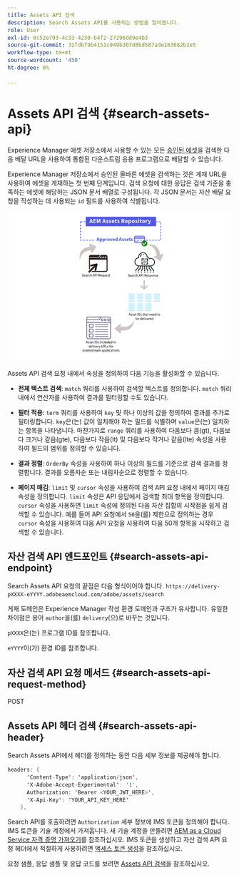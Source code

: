 ```yaml
---
title: Assets API 검색
description: Search Assets API를 사용하는 방법을 알아봅니다.
role: User
exl-id: 0c52e793-4c33-4230-b4f2-27296dd9e4b3
source-git-commit: 32fdbf9b4151c949b307d8bd587ade163682b2e5
workflow-type: tm+mt
source-wordcount: '450'
ht-degree: 0%

---
```


# Assets API 검색 {#search-assets-api}

Experience Manager 에셋 저장소에서 사용할 수 있는 모든 [승인된 에셋](approve-assets.md)을 검색한 다음 배달 URL을 사용하여 통합된 다운스트림 응용 프로그램으로 배달할 수 있습니다.

Experience Manager 저장소에서 승인된 올바른 에셋을 검색하는 것은 게재 URL을 사용하여 에셋을 게재하는 첫 번째 단계입니다. 검색 요청에 대한 응답은 검색 기준을 충족하는 에셋에 해당하는 JSON 문서 배열로 구성됩니다. 각 JSON 문서는 자산 배달 요청을 작성하는 데 사용되는 `id` 필드를 사용하여 식별됩니다.

![다이렉트 이진 업로드 프로토콜 개요](assets/search-assets-api-overview.png)

Assets API 검색 요청 내에서 속성을 정의하여 다음 기능을 활성화할 수 있습니다.

* **전체 텍스트 검색**: `match` 쿼리를 사용하여 검색할 텍스트를 정의합니다.  `match` 쿼리 내에서 연산자를 사용하여 결과를 필터링할 수도 있습니다.

* **필터 적용**: `term` 쿼리를 사용하여 `key` 및 하나 이상의 값을 정의하여 결과를 추가로 필터링합니다. `key`은(는) 값이 일치해야 하는 필드를 식별하며 `value`은(는) 일치하는 항목을 나타냅니다. 마찬가지로 `range` 쿼리를 사용하여 다음보다 큼(gt), 다음보다 크거나 같음(gte), 다음보다 작음(lt) 및 다음보다 작거나 같음(lte) 속성을 사용하여 필드의 범위를 정의할 수 있습니다.

* **결과 정렬**: `OrderBy` 속성을 사용하여 하나 이상의 필드를 기준으로 검색 결과를 정렬합니다. 결과를 오름차순 또는 내림차순으로 정렬할 수 있습니다.

* **페이지 매김**: `limit` 및 `cursor` 속성을 사용하여 검색 API 요청 내에서 페이지 매김 속성을 정의합니다. `limit` 속성은 API 응답에서 검색할 최대 항목을 정의합니다. `cursor` 속성을 사용하면 `limit` 속성에 정의된 다음 자산 집합의 시작점을 쉽게 검색할 수 있습니다. 예를 들어 API 요청에서 `50`을(를) 제한으로 정의하는 경우 `cursor` 속성을 사용하여 다음 API 요청을 사용하여 다음 50개 항목을 시작하고 검색할 수 있습니다.

## 자산 검색 API 엔드포인트 {#search-assets-api-endpoint}

Search Assets API 요청의 끝점은 다음 형식이어야 합니다.
`https://delivery-pXXXX-eYYYY.adobeaemcloud.com/adobe/assets/search`

게재 도메인은 Experience Manager 작성 환경 도메인과 구조가 유사합니다. 유일한 차이점은 용어 `author`을(를) `delivery`(으)로 바꾸는 것입니다.

`pXXXX`은(는) 프로그램 ID를 참조합니다.

`eYYYY`이(가) 환경 ID를 참조합니다.

## 자산 검색 API 요청 메서드 {#search-assets-api-request-method}

POST

## Assets API 헤더 검색 {#search-assets-api-header}

Search Assets API에서 헤더를 정의하는 동안 다음 세부 정보를 제공해야 합니다.

```java
headers: {
      'Content-Type': 'application/json',
      'X-Adobe-Accept-Experimental': '1',
      Authorization: 'Bearer <YOUR_JWT_HERE>',
      'X-Api-Key': 'YOUR_API_KEY_HERE'
    },
```

Search API를 호출하려면 `Authorization` 세부 정보에 IMS 토큰을 정의해야 합니다. IMS 토큰을 기술 계정에서 가져옵니다. 새 기술 계정을 만들려면 [AEM as a Cloud Service 자격 증명 가져오기](https://experienceleague.adobe.com/docs/experience-manager-cloud-service/content/implementing/developing/generating-access-tokens-for-server-side-apis.html?lang=ko#fetch-the-aem-as-a-cloud-service-credentials)를 참조하십시오. IMS 토큰을 생성하고 자산 검색 API 요청 헤더에서 적절하게 사용하려면 [액세스 토큰 생성](https://experienceleague.adobe.com/docs/experience-manager-cloud-service/content/implementing/developing/generating-access-tokens-for-server-side-apis.html?lang=ko#generating-the-access-token)을 참조하십시오.

요청 샘플, 응답 샘플 및 응답 코드를 보려면 [Assets API 검색](https://adobe-aem-assets-delivery-experimental.redoc.ly/#operation/search)을 참조하십시오.
